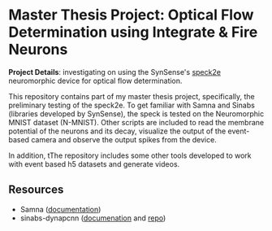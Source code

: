 # Master Thesis Project: Optical Flow Determination using Integrate & Fire Neurons

**Project Details**: investigating on using the SynSense's [speck2e](https://www.synsense.ai/products/speck-2/) neuromorphic device for optical flow determination.

This repository contains part of my master thesis project, specifically, the preliminary testing of the speck2e. To get familiar with Samna and Sinabs (libraries developed by SynSense), the speck is tested on the Neuromorphic MNIST dataset (N-MNIST). Other scripts are included to read the membrane potential of the neurons and its decay, visualize the output of the event-based camera and observe the output spikes from the device. 

In addition, tThe repository includes some other tools developed to work with event based h5 datasets and generate videos.

## Resources
- Samna ([documentation](https://synsense-sys-int.gitlab.io/samna/index.html))
- sinabs-dynapcnn ([documenation](https://synsense-sys-int.gitlab.io/samna/index.html) and [repo](https://gitlab.com/synsense/sinabs-dynapcnn))
